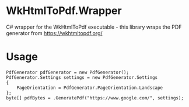 # WkHtmlToPdf.Wrapper
C# wrapper for the WkHtmlToPdf executable - this library wraps the PDF generator from https://wkhtmltopdf.org/

# Usage
```
PdfGenerator pdfGenerator = new PdfGenerator();
PdfGenerator.Settings settings = new PdfGenerator.Settings 
{
	PageOrientation = PdfGenerator.PageOrientation.Landscape 
};
byte[] pdfBytes = .GeneratePdf("https://www.google.com/", settings);
```
